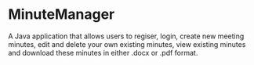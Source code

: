 # MinuteManager

A Java application that allows users to regiser, login, create new meeting minutes, edit and delete your own existing minutes, view existing minutes and download these minutes in either .docx or .pdf format.
